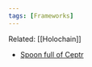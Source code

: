 ```yaml
---
tags: [Frameworks]
---
```

Related: [[Holochain]]

- [Spoon full of Ceptr](https://www.youtube.com/watch?v=3Db-8lD1lNA)
